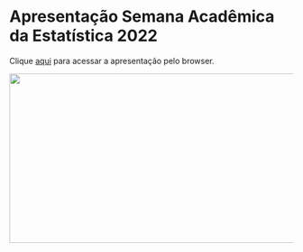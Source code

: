 # Apresentação Semana Acadêmica da Estatística 2022

Clique [aqui](https://alissonrp.github.io/sae2022/#/title-slide) para acessar a apresentação pelo browser.

<p align="center"><img align="center" src="https://media0.giphy.com/media/VESEbRRGALYWOemYmE/giphy.gif?cid=6c09b9524fb08wd3j2ykatqei4v5i95v6yzthb2mppu0l15z&rid=giphy.gif&ct=s" height="300px" width="590"/></p>
